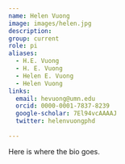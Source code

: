 ```yaml
---
name: Helen Vuong
image: images/helen.jpg
description:
group: current
role: pi
aliases:
  - H.E. Vuong
  - H. E. Vuong
  - Helen E. Vuong
  - Helen Vuong
links:
  email: hevuong@umn.edu
  orcid: 0000-0001-7837-8239
  google-scholar: 7El94vcAAAAJ
  twitter: helenvuongphd
  
---
```



Here is where the bio goes.
